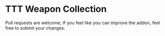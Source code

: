 TTT Weapon Collection
=========

Pull requests are welcome; If you feel like you can improve the addon, feel free to submit your changes.
